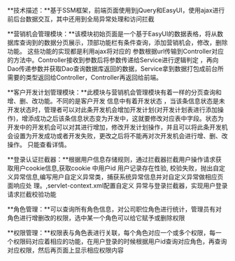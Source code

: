 **技术描述：**基于SSM框架，前端页面使用到jQuery和EasyUI，使用ajax进行前后台数据交互，其中还用到全局异常处理和访问拦截

**营销机会管理模块：**该模块初始页面是一个基于EasyUI的数据表格，将从数据库查询到的数据分页展示，顶部功能栏有条件查询，添加营销机会，修改，删除功能。
这些功能的实现都是利用ajax将对应的 参数根据url传输到Controller对应的方法中。Controller接收到参数后将参数传递给Service进行逻辑判定 ，再向Dao传递参数并获取Dao查询数据库返回的数据，Service拿到数据打包成前台所需要的类型返回给Controller，Controller再返回给前端。

**客户开发计划管理模块：**此模块与营销机会管理模块有着一样的分页查询和增、删、改功能。不同的是客户开发 信息中有着开发状态 ，当该条信息状态是未开发状态时，管理者可以对此条开发机会增加开发计划(对开发计划表进行添加操作)，增添成功之后该条信息状态变为开发中，这就要修改对应表中字段。状态为开发中的开发机会可以对其进行增加，修改开发计划操作，并且可以将此条开发机会设置为开发成功或者开发失败，更改之后将不能再对次开发机会进行增、删、改操作。
只能查看详情。

**登录认证拦截器：**根据用户信息存储规则，通过拦截器拦截用户操作请求获取用户cookie信息,获取cookie 中用户id 用户记录存在性验, 校验失败，抛出自定义异常信息,编写用户自定义异常类，捕获系统异常信息并对自定义异常做相应页面响应处
理。,servlet-context.xml配置自定义 异常与登录拦截器，实现用户登录请求拦截校验功能

**角色管理：**可以查询所有角色信息，对公司职位角色进行统计，管理员有对角色进行增删改的权限，选中某一个角色可以给它赋予或删除权限

**权限管理：**权限表与角色表进行关联，每个角色对应一个或多个权限，每一个权限码对应着相应的功能，在用户登录的时候根据用户id查询对应角色，再查询对应权限，然后再页面上显示相应权限内容


